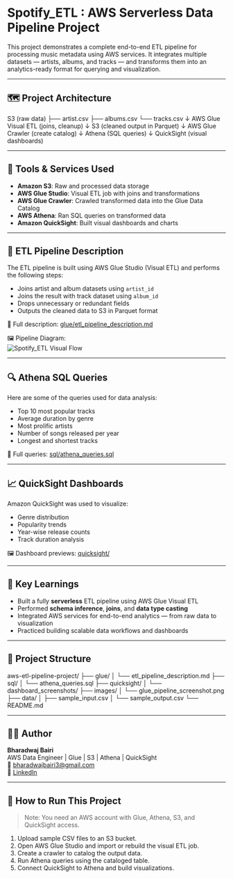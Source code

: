 # Spotify_ETL : AWS Serverless Data Pipeline Project

This project demonstrates a complete end-to-end ETL pipeline for processing music metadata using AWS services. It integrates multiple datasets — artists, albums, and tracks — and transforms them into an analytics-ready format for querying and visualization.

---

## 🗺️ Project Architecture

S3 (raw data)
├── artist.csv
├── albums.csv
└── tracks.csv
↓
AWS Glue Visual ETL (joins, cleanup)
↓
S3 (cleaned output in Parquet)
↓
AWS Glue Crawler (create catalog)
↓
Athena (SQL queries)
↓
QuickSight (visual dashboards)

---

## 🧰 Tools & Services Used

- **Amazon S3**: Raw and processed data storage  
- **AWS Glue Studio**: Visual ETL job with joins and transformations  
- **AWS Glue Crawler**: Crawled transformed data into the Glue Data Catalog  
- **AWS Athena**: Ran SQL queries on transformed data  
- **Amazon QuickSight**: Built visual dashboards and charts

---

## 🧪 ETL Pipeline Description

The ETL pipeline is built using AWS Glue Studio (Visual ETL) and performs the following steps:

- Joins artist and album datasets using `artist_id`
- Joins the result with track dataset using `album_id`
- Drops unnecessary or redundant fields
- Outputs the cleaned data to S3 in Parquet format

📄 Full description: [glue/etl_pipeline_description.md](./glue/etl_pipeline_description.md)

🖼️ Pipeline Diagram:  
![Spotify_ETL Visual Flow](./images/glue_pipeline_screenshot.png)

---

## 🔍 Athena SQL Queries

Here are some of the queries used for data analysis:

- Top 10 most popular tracks
- Average duration by genre
- Most prolific artists
- Number of songs released per year
- Longest and shortest tracks

📄 Full queries: [sql/athena_queries.sql](./sql/athena_queries.sql)

---

## 📈 QuickSight Dashboards

Amazon QuickSight was used to visualize:

- Genre distribution
- Popularity trends
- Year-wise release counts
- Track duration analysis

🖼️ Dashboard previews: [quicksight/](./quicksight/dashboard_screenshots/)

---

## 🧠 Key Learnings

- Built a fully **serverless** ETL pipeline using AWS Glue Visual ETL  
- Performed **schema inference**, **joins**, and **data type casting**  
- Integrated AWS services for end-to-end analytics — from raw data to visualization  
- Practiced building scalable data workflows and dashboards

---

## 📁 Project Structure
aws-etl-pipeline-project/
├── glue/
│ └── etl_pipeline_description.md
├── sql/
│ └── athena_queries.sql
├── quicksight/
│ └── dashboard_screenshots/
├── images/
│ └── glue_pipeline_screenshot.png
├── data/
│ ├── sample_input.csv
│ └── sample_output.csv
└── README.md

---

## 🧑‍💻 Author

**Bharadwaj Bairi**  
AWS Data Engineer | Glue | S3 | Athena | QuickSight  
📧 bharadwajbairi3@gmail.com  
🔗 [LinkedIn](https://www.linkedin.com/in/bharadwajbairi)

---

## 📌 How to Run This Project

> Note: You need an AWS account with Glue, Athena, S3, and QuickSight access.

1. Upload sample CSV files to an S3 bucket.
2. Open AWS Glue Studio and import or rebuild the visual ETL job.
3. Create a crawler to catalog the output data.
4. Run Athena queries using the cataloged table.
5. Connect QuickSight to Athena and build visualizations.

